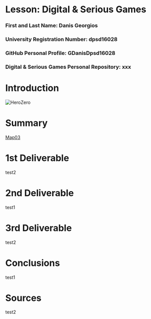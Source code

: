 # Lesson: Digital & Serious Games

### First and Last Name: Danis Georgios
### University Registration Number: dpsd16028
### GitHub Personal Profile: GDanisDpsd16028
### Digital & Serious Games Personal Repository: xxx

# Introduction
![HeroZero](https://user-images.githubusercontent.com/115796129/208347235-41171706-7680-407b-b517-13b4919476f8.png)


# Summary
[Map03](https://user-images.githubusercontent.com/115796129/208347052-8d67a29f-8f95-4195-a030-22903a255974.png)

# 1st Deliverable
test2
# 2nd Deliverable
test1
# 3rd Deliverable 
test2
# Conclusions
test1
# Sources
test2
